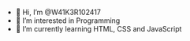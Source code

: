 - 👋 Hi, I’m @W41K3R102417
- 👀 I’m interested in Programming
- 🌱 I’m currently learning HTML, CSS and JavaScript

<!---
W41K3R102417/W41K3R102417 is a ✨ special ✨ repository because its `README.md` (this file) appears on your GitHub profile.
You can click the Preview link to take a look at your changes.
--->
